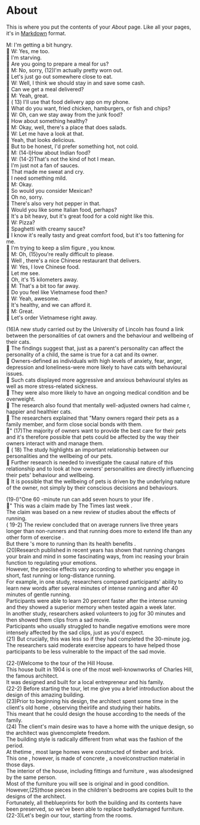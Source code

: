 # About

This is where you put the contents of your *About* page. Like all your pages, it's in [Markdown](https://guides.github.com/features/mastering-markdown/) format.


  
 M: I'm getting a bit hungry.<br> W: Yes, me too.<br> I'm starving.<br> Are you going to prepare a meal for us?<br> M: No, sorry, (12)I'm actually pretty worn out.<br> Let's just go out somewhere close to eat.<br> W: Well, I think we should stay in and save some cash.<br> Can we get a meal delivered?<br> M: Yeah, great.<br> ( 13) I'll use that food delivery app on my phone.<br> What do you want, fried chicken, hamburgers, or fish and chips?<br> W: Oh, can we stay away from the junk food?<br> How about something healthy?<br> M: Okay, well, there's a place that does salads.<br> W: Let me have a look at that.<br> Yeah, that looks delicious.<br> But to be honest, I'd prefer something hot, not cold.<br> M: (14-l)How about Indian food?<br> W: (14-2)That's not the kind of hot I mean.<br> I'm just not a fan of sauces.<br> That made me sweat and cry.<br> I need something mild.<br> M: Okay.<br> So would you consider Mexican?<br> Oh no, sorry.<br> There's also very hot pepper in that.<br> Would you like some Italian food, perhaps?<br> It's a bit heavy, but it's great food for a cold night like this.<br> W: Pizza?<br> Spaghetti with creamy sauce?<br> I know it's really tasty and great comfort food, but it's too fattening for me.<br> I'm trying to keep a slim figure , you know.<br> M: Oh, (15)you're really difficult to please.<br> Well , there's a nice Chinese restaurant that delivers.<br> W: Yes, I love Chinese food.<br> Let me see.<br> Oh, it's 15 kilometers away.<br> M: That's a bit too far away.<br> Do you feel like Vietnamese food then?<br> W: Yeah, awesome.<br> It's healthy, and we can afford it.<br> M: Great.<br> Let's order Vietnamese right away.<br> 
   
   
   
(16)A new study carried out by the University of Lincoln has found a link between the personalities of cat owners and the behaviour and wellbeing of their cats.<br> The findings suggest that, just as a parent's personality can affect the personality of a child, the same is true for a cat and its owner.<br> Owners-defined as individuals with high levels of anxiety, fear, anger, depression and loneliness-were more likely to have cats with behavioural issues.<br> Such cats displayed more aggressive and anxious behavioural styles as well as more stress-related sickness.<br> They were also more likely to have an ongoing medical condition and be overweight.<br> The research also found that mentally well-adjusted owners had calme r, happier and healthier cats.<br> The researchers explained that "Many owners regard their pets as a family member, and form close social bonds with them.<br>" (17)The majority of owners want to provide the best care for their pets and it's therefore possible that pets could be affected by the way their owners interact with and manage them.<br> ( 18) The study highlights an important relationship between our personalities and the wellbeing of our pets.<br> Further research is needed to investigate the causal nature of this relationship and to look at how owners' personalities are directly influencing their pets' behaviour and wellbeing.<br> It is possible that the wellbeing of pets is driven by the underlying nature of the owner, not simply by their conscious decisions and behaviours.<br> 

  
  
(19-l)"One 60 -minute run can add seven hours to your life .<br>" This was a claim made by The Times last week .<br>
The claim was based on a new review of studies about the effects of running.<br>
( 19-2) The review concluded that on average runners live three years longer than non-runners and that running does more to extend life than any other form of exercise .<br>
But there 's more to running than its health benefits .<br>
(20)Research published in recent years has shown that running changes your brain and mind in some fascinating ways, from inc reasing your brain function to regulating your emotions.<br>
However, the precise effects vary according to whether you engage in short, fast running or long-distance running.<br>
For example, in one study, researchers compared participants' ability to learn new words after several minutes of intense running and after 40 minutes of gentle running.<br>
Participants were able to learn 20 percent faster after the intense running and they showed a superior memory when tested again a week later.<br>
In another study, researchers asked volunteers to jog for 30 minutes and then showed them clips from a sad movie.<br>
Participants who usually struggled to handle negative emotions were more intensely affected by the sad clips, just as you'd expect.<br>
(21) But crucially, this was less so if they had completed the 30-minute jog.<br>
The researchers said moderate exercise appears to have helped those participants to be less vulnerable to the impact of the sad movie.<br>

  
    
(22-l)Welcome to the tour of the Hill House.<br>
This house built in 1904 is one of the most well-knownworks of Charles Hill, the famous architect.<br>
It was designed and built for a local entrepreneur and his family.<br>
(22-2) Before starting the tour, let me give you a brief introduction about the design of this amazing building.<br>
(23)Prior to beginning his design, the architect spent some time in the client's old home , observing theirlife and studying their habits.<br>
This meant that he could design the house according to the needs of the family.<br>
(24) The client's main desire was to have a home with the unique design, so the architect was givencomplete freedom.<br>
The building style is radically different from what was the fashion of the period.<br>
At thetime , most large homes were constructed of timber and brick.<br>
This one , however, is made of concrete , a novelconstruction material in those days.<br>
The interior of the house, including fittings and furniture , was alsodesigned by the same person.<br>
Most of the furniture you will see is original and in good condition.<br>
However,(25)those pieces in the children's bedrooms are copies built to the designs of the architect.<br>
Fortunately, all theblueprints for both the building and its contents have been preserved, so we've been able to replace badlydamaged furniture.<br>
(22-3)Let's begin our tour, starting from the rooms.<br>
  
    
